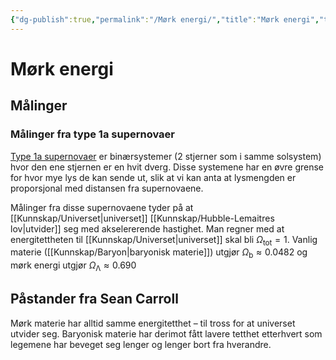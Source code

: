```yaml
---
{"dg-publish":true,"permalink":"/Mørk energi/","title":"Mørk energi","tags":["fysikk"]}
---
```



# Mørk energi

## Målinger

### Målinger fra type 1a supernovaer
[Type 1a supernovaer](https://en.wikipedia.org/wiki/Type_Ia_supernova) er binærsystemer (2 stjerner som i samme solsystem) hvor den ene stjernen er en hvit dverg. Disse systemene har en øvre grense for hvor mye lys de kan sende ut, slik at vi kan anta at lysmengden er proporsjonal med distansen fra supernovaene.

Målinger fra disse supernovaene tyder på at [[Kunnskap/Universet\|universet]] [[Kunnskap/Hubble-Lemaitres lov\|utvider]] seg med akselererende hastighet. Man regner med at energitettheten til [[Kunnskap/Universet\|universet]] skal bli $\Omega_\mathrm{tot} = 1$. Vanlig materie ([[Kunnskap/Baryon\|baryonisk materie]]) utgjør $\Omega_\mathrm{b} \approx 0.0482$ og mørk energi utgjør $\Omega_\mathrm{\Lambda} \approx 0.690$


## Påstander fra Sean Carroll
Mørk materie har alltid samme energitetthet – til tross for at universet utvider seg. Baryonisk materie har derimot fått lavere tetthet etterhvert som legemene har beveget seg lenger og lenger bort fra hverandre. 
